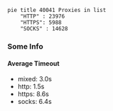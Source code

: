 
```mermaid
pie title 40041 Proxies in list
    "HTTP" : 23976
    "HTTPS": 5988
    "SOCKS" : 14628
```

### Some Info
#### Average Timeout

- mixed: 3.0s
- http: 1.5s
- https: 8.6s
- socks: 6.4s